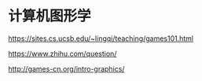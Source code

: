 # 计算机图形学

https://sites.cs.ucsb.edu/~lingqi/teaching/games101.html

https://www.zhihu.com/question/

http://games-cn.org/intro-graphics/
